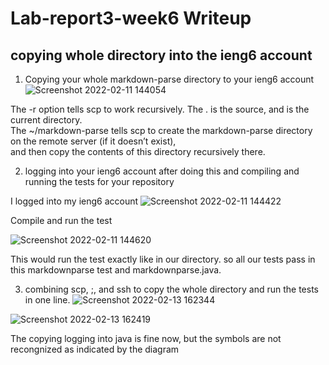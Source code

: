 
# Lab-report3-week6 Writeup

## copying whole directory into the ieng6 account
1. Copying your whole markdown-parse directory to your ieng6 account
![Screenshot 2022-02-11 144054](https://user-images.githubusercontent.com/61016872/153680509-056db363-ef69-414e-b31f-afc2ae47fadf.png)

The -r option tells scp to work recursively. The . is the source, and is the current directory.</br>
The ~/markdown-parse tells scp to create the markdown-parse directory on the remote server (if it doesn’t exist),</br> 
and then copy the contents of this directory recursively there.

2.  logging into your ieng6 account after doing this and compiling and running the tests for your repository

  I logged into my ieng6 account
![Screenshot 2022-02-11 144422](https://user-images.githubusercontent.com/61016872/153680776-99d3fb1b-7108-4ee5-9555-04dd78503819.png)

  Compile and run the test
  
![Screenshot 2022-02-11 144620](https://user-images.githubusercontent.com/61016872/153680946-52a81e5f-d538-4ea3-a44e-355d89934406.png)

This would run the test exactly like in our directory. so all our tests pass in this markdownparse test and markdownparse.java.

3. combining scp, ;, and ssh to copy the whole directory and run the tests in one line.
![Screenshot 2022-02-13 162344](https://user-images.githubusercontent.com/61016872/153782121-687e61ce-e4f2-4025-aca4-9ad71407b9a0.png)

![Screenshot 2022-02-13 162419](https://user-images.githubusercontent.com/61016872/153782126-d3d0e092-caa6-4b01-b8a5-06c288f95659.png)


The copying logging into java is fine now, but the symbols are not recongnized as indicated by the diagram




